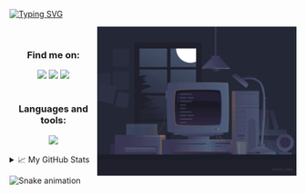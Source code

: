<!-- <img width=100% src="https://capsule-render.vercel.app/api?type=waving&color=6348a3&height=100&section=header"/> -->
 
<!-- [![Typing SVG](https://readme-typing-svg.herokuapp.com/?color=6348a3&size=35&center=true&vCenter=true&width=1000&lines=Olá!!!+Meu+nome+é+Camila+Feitosa;+:%29)](https://git.io/typing-svg) -->

[![Typing SVG](https://readme-typing-svg.herokuapp.com?font=Poppins&size=30&pause=300&color=7B7CF7FF&center=true&vCenter=true&width=1000&lines=Ol%C3%A1!!!+;Meu+nome+%C3%A9+Camila+Feitosa;Sou+estudante+de+programa%C3%A7%C3%A3o;+:%29)](https://git.io/typing-svg)

<img src="Animation.gif"  width="350px" align="right">
</br>

<h3 align="center">Find me on:</h3>
<div align="center"> 
 <a href="https://instagram.com/camfeitosa" target="_blank"><img src="https://img.shields.io/badge/-Instagram-%23E4405F?style=for-the-badge&logo=instagram&logoColor=white" target="_blank"></a>
 <a href="https://www.linkedin.com/in/camfeitosa" target="_blank"><img src="https://img.shields.io/badge/-LinkedIn-%230077B5?style=for-the-badge&logo=linkedin&logoColor=white" target="_blank"></a>   
 <a href = "mailto:camilafeitosacoutinho@gmail.com"><img src="https://img.shields.io/badge/Gmail-D14836?style=for-the-badge&logo=gmail&logoColor=white" target="_blank"></a> 
</div>

<!-- <p align="center">
  <a href="https://instagram.com/camfeitosa">
    <img src="https://skillicons.dev/icons?i=instagram" />
  </a>
  <a href="https://www.linkedin.com/in/camfeitosa">
    <img src="https://skillicons.dev/icons?i=linkedin" />
  </a>
  <a href="https://instagram.com/camfeitosa">
    <img src="https://skillicons.dev/icons?i=gmail" />
  </a>
</p> -->

<br>
<h3 align="center">Languages and tools:</h3>
<p align="center">
  <a href="https://skillicons.dev">
    <img src="https://skillicons.dev/icons?i=html,css,javascript,mysql,php" />
  </a>
</p>

<details>
<summary>📈 My GitHub Stats</summary>
<br>
<p align="center">
<img src="https://github-readme-stats.vercel.app/api?username=camfeitosa&include_all_commits=true&count_private=true&show_icons=true&line_height=20&title_color=7A7ADB&icon_color=2234AE&text_color=D3D3D3&bg_color=0,000000,130F40" alt="camfeitosa's Github Stats">

</details>

![Snake animation](https://github.com/camfeitosa/camfeitosa/blob/output/github-contribution-grid-snake.svg)


<!--
<div align="center">
  <a href="https://github.com/camfeitosa">
  <img height="180em" src="https://github-readme-stats.vercel.app/api/top-langs/?username=camfeitosa&layout=compact&langs_count=7&theme=tokyonight"/>
  <img height="180em" src="https://github-readme-stats.vercel.app/api?username=camfeitosa&show_icons=true&theme=tokyonight&include_all_commits=true&count_private=true"/>
</div>
    -->
  
